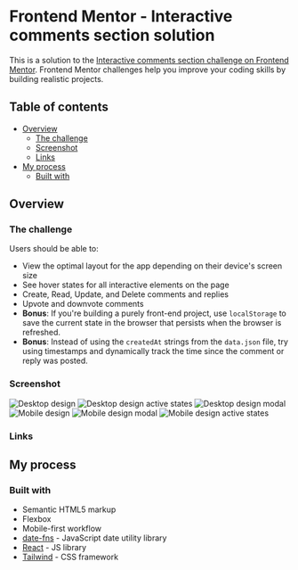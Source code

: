 # Frontend Mentor - Interactive comments section solution

This is a solution to the [Interactive comments section challenge on Frontend Mentor](https://www.frontendmentor.io/challenges/interactive-comments-section-iG1RugEG9). Frontend Mentor challenges help you improve your coding skills by building realistic projects.

## Table of contents

- [Overview](#overview)
  - [The challenge](#the-challenge)
  - [Screenshot](#screenshot)
  - [Links](#links)
- [My process](#my-process)
  - [Built with](#built-with)

## Overview

### The challenge

Users should be able to:

- View the optimal layout for the app depending on their device's screen size
- See hover states for all interactive elements on the page
- Create, Read, Update, and Delete comments and replies
- Upvote and downvote comments
- **Bonus**: If you're building a purely front-end project, use `localStorage` to save the current state in the browser that persists when the browser is refreshed.
- **Bonus**: Instead of using the `createdAt` strings from the `data.json` file, try using timestamps and dynamically track the time since the comment or reply was posted.

### Screenshot

![Desktop design](./Screenshot_1.png)
![Desktop design active states](./Screenshot_2.png)
![Desktop design modal](./Screenshot_3.png)
![Mobile design](./Screenshot_4.png)
![Mobile design modal](./Screenshot_5.png)
![Mobile design active states](./Screenshot_6.png)

### Links

## My process

### Built with

- Semantic HTML5 markup
- Flexbox
- Mobile-first workflow
- [date-fns](https://date-fns.org) - JavaScript date utility library
- [React](https://reactjs.org/) - JS library
- [Tailwind](https://tailwindcss.com) - CSS framework

